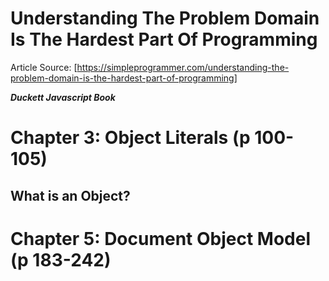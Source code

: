 # Understanding The Problem Domain Is The Hardest Part Of Programming
Article Source: [https://simpleprogrammer.com/understanding-the-problem-domain-is-the-hardest-part-of-programming]  




***Duckett Javascript Book***
# Chapter 3: Object Literals (p 100-105)

## What is an Object?




# Chapter 5: Document Object Model (p 183-242)